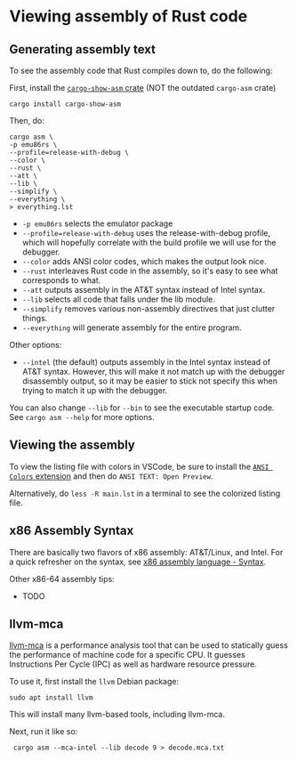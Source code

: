 # Viewing assembly of Rust code

## Generating assembly text

To see the assembly code that Rust compiles down to, do the following:

First, install the [`cargo-show-asm` crate][1] (NOT the outdated `cargo-asm` crate)
```shell
cargo install cargo-show-asm
```

Then, do:

```shell
cargo asm \
-p emu86rs \
--profile=release-with-debug \
--color \
--rust \
--att \
--lib \
--simplify \
--everything \
> everything.lst
```

* `-p emu86rs` selects the emulator package
* `--profile=release-with-debug` uses the release-with-debug profile, which
will hopefully correlate with the build profile we will use for the debugger.
* `--color` adds ANSI color codes, which makes the output look nice.
* `--rust` interleaves Rust code in the assembly, so it's easy to see what
corresponds to what.
* `--att` outputs assembly in the AT&T syntax instead of Intel syntax.
* `--lib` selects all code that falls under the lib module.
* `--simplify` removes various non-assembly directives that just clutter things.
* `--everything` will generate assembly for the entire program.

Other options:

* `--intel` (the default) outputs assembly in the Intel syntax instead of AT&T
syntax. However, this will make it not match up with the debugger disassembly
output, so it may be easier to stick  not specify this when trying to match it up with
the debugger.

You can also change `--lib` for `--bin` to see the executable startup code. See
`cargo asm --help` for more options.


## Viewing the assembly

To view the listing file with colors in VSCode, be sure to install the
[`ANSI Colors` extension][4] and then do `ANSI TEXT: Open Preview`.

Alternatively, do `less -R main.lst` in a terminal to see the colorized listing
file.


## x86 Assembly Syntax

There are basically two flavors of x86 assembly: AT&T/Linux, and Intel. For a
quick refresher on the syntax, see [x86 assembly language - Syntax][3].

Other x86-64 assembly tips:
* TODO


## llvm-mca

[llvm-mca][2] is a performance analysis tool that can be used to statically
guess the performance of machine code for a specific CPU. It guesses
Instructions Per Cycle (IPC) as well as hardware resource pressure.

To use it, first install the `llvm` Debian package:

```shell
sudo apt install llvm
```

This will install many llvm-based tools, including llvm-mca.

Next, run it like so:

```shell
 cargo asm --mca-intel --lib decode 9 > decode.mca.txt
```


[1]: https://github.com/gnzlbg/cargo-asm
[2]: https://llvm.org/docs/CommandGuide/llvm-mca.html
[3]: https://en.wikipedia.org/wiki/X86_assembly_language#Syntax
[4]: https://marketplace.visualstudio.com/items?itemName=iliazeus.vscode-ansi

